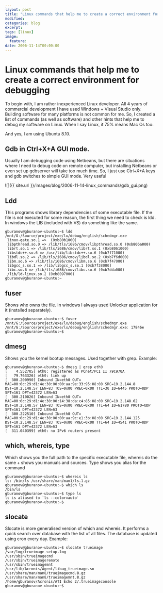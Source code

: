```yaml
---
layout: post
title: "Linux commands that help me to create a correct environment for debugging"
modified:
categories: blog
excerpt:
tags: [linux]
image:
  feature:
date: 2006-11-14T00:00:00
---
```


# Linux commands that help me to create a correct environment for debugging

To begin with, I am rather inexperienced Linux developer. All 4 years of commercial development I have used Windows + Visual Studio only. Building software for many platforms is not common for me. So, I created a list of commands (as well as software) and other hints that help me to debug my software on Linux. When I say Linux, it 75% means Mac Os too.

And yes, I am using Ubuntu 8.10.

## Gdb in Ctrl+X+A GUI mode.

Usually I am debugging code using Netbeans, but there are situations where I need to debug code on remote computer, but installing Netbeans or even set up gdbserver will take too much time. So, I just use Ctrl+X+A keys and gdb switches to simple GUI mode. Very useful

![]({{ site.url }}/images/blog/2006-11-14-linux_commands/gdb_gui.png)

## Ldd

This programs shows library dependencies of some executable file. If the file is not executed for some reason, the first thing we need to check is ldd. In windows the LIB (included with VS) do something like the same.

```
gburanov@gburanov-ubuntu:~$ ldd /mnt/G:/Source/project/exe/lx/debug/english/schedmgr.exe
 linux-gate.so.1 =>  (0xb80b1000)
 libpthread.so.0 => /lib/tls/i686/cmov/libpthread.so.0 (0xb806a000)
 librt.so.1 => /lib/tls/i686/cmov/librt.so.1 (0xb8061000)
 libstdc++.so.6 => /usr/lib/libstdc++.so.6 (0xb7f71000)
 libdl.so.2 => /lib/tls/i686/cmov/libdl.so.2 (0xb7f6d000)
 libm.so.6 => /lib/tls/i686/cmov/libm.so.6 (0xb7f47000)
 libgcc_s.so.1 => /lib/libgcc_s.so.1 (0xb7f38000)
 libc.so.6 => /lib/tls/i686/cmov/libc.so.6 (0xb7dda000)
 /lib/ld-linux.so.2 (0xb8097000)
gburanov@gburanov-ubuntu:~
```

## fuser

Shows who owns the file. In windows I always used Unlocker application for it (installed separately).

```
gburanov@gburanov-ubuntu:~$ fuser /mnt/G:/Source/project/exe/lx/debug/english/schedmgr.exe
/mnt/G:/Source/project/exe/lx/debug/english/schedmgr.exe: 17846e
gburanov@gburanov-ubuntu:~$
```

## dmesg

Shows you the kernel bootup messages. Used together with grep. Example:

```
gburanov@gburanov-ubuntu:~$ dmesg | grep eth0
[    4.552705] eth0: registered as PCnet/PCI II 79C970A
[   79.763326] eth0: link up
[  300.200990] Inbound IN=eth0 OUT= MAC=00:0c:29:d1:4e:30:00:00:aa:9e:33:95:08:00 SRC=10.2.144.8 DST=10.2.148.57 LEN=83 TOS=0x00 PREC=0x00 TTL=30 ID=6445 PROTO=UDP SPT=161 DPT=42372 LEN=63
[  300.210026] Inbound IN=eth0 OUT= MAC=00:0c:29:d1:4e:30:00:14:38:da:c4:85:08:00 SRC=10.2.148.62 DST=10.2.148.57 LEN=83 TOS=0x00 PREC=0x00 TTL=64 ID=61780 PROTO=UDP SPT=161 DPT=42372 LEN=63
[  300.222510] Inbound IN=eth0 OUT= MAC=00:0c:29:d1:4e:30:00:00:aa:9c:e1:3b:08:00 SRC=10.2.144.125 DST=10.2.148.57 LEN=83 TOS=0x00 PREC=0x00 TTL=64 ID=4541 PROTO=UDP SPT=161 DPT=42372 LEN=63
[  311.040399] eth0: no IPv6 routers present
```

## which, whereis, type

Which shows you the full path to the specific executable file, whereis do the same + shows you manuals and sources. Type shows you alias for the command

```
gburanov@gburanov-ubuntu:~$ whereis ls
ls: /bin/ls /usr/share/man/man1/ls.1.gz
gburanov@gburanov-ubuntu:~$ which ls
/bin/ls
gburanov@gburanov-ubuntu:~$ type ls
ls is aliased to `ls --color=auto'
gburanov@gburanov-ubuntu:~$
```

## slocate

Slocate is more generalised version of which and whereis. It performs a quick search over database with the list of all files. The database is updated using cron every day. Example:

```
gburanov@gburanov-ubuntu:~$ slocate trueimage
/var/log/trueimage-setup.log
/usr/sbin/trueimagecmd
/usr/sbin/trueimageremote
/usr/sbin/trueimagemnt
/usr/lib/Acronis/Agent/libag_trueimage.so
/usr/share/man/man8/trueimagecmd.8.gz
/usr/share/man/man8/trueimagemnt.8.gz
/home/gburanov/Acronis/ATI Echo 2/.trueimageconsole
gburanov@gburanov-ubuntu:~$
```
